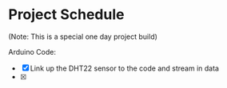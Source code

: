 # Project Schedule

(Note: This is a special one day project build)

Arduino Code:
  - [x] Link up the DHT22 sensor to the code and stream in data
  - [x]
  
